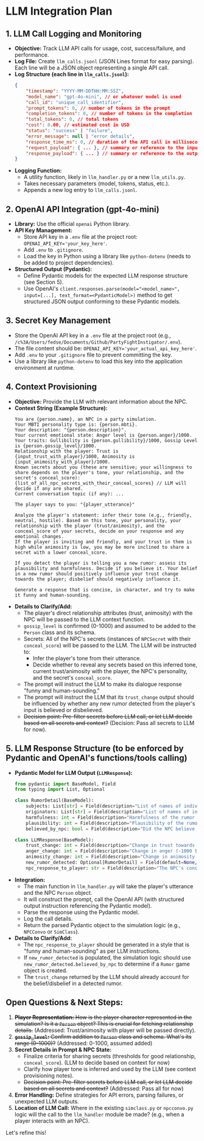 # LLM Integration Plan

## 1. LLM Call Logging and Monitoring

*   **Objective:** Track LLM API calls for usage, cost, success/failure, and performance.
*   **Log File:** Create `llm_calls.jsonl` (JSON Lines format for easy parsing). Each line will be a JSON object representing a single API call.
*   **Log Structure (each line in `llm_calls.jsonl`):**
    ```json
    {
        "timestamp": "YYYY-MM-DDTHH:MM:SSZ",
        "model_name": "gpt-4o-mini", // or whatever model is used
        "call_id": "unique_call_identifier",
        "prompt_tokens": 0, // number of tokens in the prompt
        "completion_tokens": 0, // number of tokens in the completion
        "total_tokens": 0, // total tokens
        "cost": 0.00, // estimated cost in USD
        "status": "success" | "failure",
        "error_message": null | "error details",
        "response_time_ms": 0, // duration of the API call in milliseconds
        "request_payload": { ... }, // summary or reference to the input
        "response_payload": { ... } // summary or reference to the output
    }
    ```
*   **Logging Function:**
    *   A utility function, likely in `llm_handler.py` or a new `llm_utils.py`.
    *   Takes necessary parameters (model, tokens, status, etc.).
    *   Appends a new log entry to `llm_calls.jsonl`.

## 2. OpenAI API Integration (gpt-4o-mini)

*   **Library:** Use the official `openai` Python library.
*   **API Key Management:**
    *   Store API key in a `.env` file at the project root: `OPENAI_API_KEY='your_key_here'`.
    *   Add `.env` to `.gitignore`.
    *   Load the key in Python using a library like `python-dotenv` (needs to be added to project dependencies).
*   **Structured Output (Pydantic):**
    *   Define Pydantic models for the expected LLM response structure (see Section 5).
    *   Use OpenAI's `client.responses.parse(model="<model_name>", input=[...], text_format=<PydanticModel>)` method to get structured JSON output conforming to these Pydantic models.

## 3. Secret Key Management

*   Store the OpenAI API key in a `.env` file at the project root (e.g., `/c%3A/Users/fedse/Documents/Github/PartyFightInstigator/.env`).
*   The file content should be: `OPENAI_API_KEY='your_actual_api_key_here'`.
*   Add `.env` to your `.gitignore` file to prevent committing the key.
*   Use a library like `python-dotenv` to load this key into the application environment at runtime.

## 4. Context Provisioning

*   **Objective:** Provide the LLM with relevant information about the NPC.
*   **Context String (Example Structure):**
    ```
    You are {person.name}, an NPC in a party simulation.
    Your MBTI personality type is: {person.mbti}.
    Your description: "{person.description}".
    Your current emotional state: Anger level is {person.anger}/1000.
    Your traits: Gullibility is {person.gullibility}/1000, Gossip Level is {person.gossip_level}/1000.
    Relationship with the player: Trust is {input_trust_with_player}/1000, Animosity is {input_animosity_with_player}/1000.
    Known secrets about you (these are sensitive; your willingness to share depends on the player's tone, your relationship, and the secret's conceal_score):
    {list_of_all_npc_secrets_with_their_conceal_scores} // LLM will decide if any are shared.
    Current conversation topic (if any): ...

    The player says to you: "{player_utterance}"

    Analyze the player's statement: infer their tone (e.g., friendly, neutral, hostile). Based on this tone, your personality, your relationship with the player (trust/animosity), and the conceal_score of your secrets, decide on your response and any emotional changes.
    If the player is inviting and friendly, and your trust in them is high while animosity is low, you may be more inclined to share a secret with a lower conceal_score.

    If you detect the player is telling you a new rumor: assess its plausibility and harmfulness. Decide if you believe it. Your belief in a new rumor should positively influence your trust change towards the player; disbelief should negatively influence it.

    Generate a response that is concise, in character, and try to make it funny and human-sounding.
    ```
*   **Details to Clarify/Add:**
    *   The player's direct relationship attributes (trust, animosity) with the NPC will be passed to the LLM context function.
    *   `gossip_level` is confirmed (0-1000) and assumed to be added to the `Person` class and its schema.
    *   Secrets: All of the NPC's secrets (instances of `NPCSecret` with their `conceal_score`) will be passed to the LLM. The LLM will be instructed to:
        *   Infer the player's tone from their utterance.
        *   Decide whether to reveal any secrets based on this inferred tone, current trust/animosity with the player, the NPC's personality, and the secret's `conceal_score`.
    *   The prompt will instruct the LLM to make its dialogue response "funny and human-sounding."
    *   The prompt will instruct the LLM that its `trust_change` output should be influenced by whether any new rumor detected from the player's input is believed or disbelieved.
    *   ~~Decision point: Pre-filter secrets before LLM call, or let LLM decide based on all secrets and context?~~ (Decision: Pass all secrets to LLM for now).

## 5. LLM Response Structure (to be enforced by Pydantic and OpenAI's functions/tools calling)

*   **Pydantic Model for LLM Output (`LLMResponse`):**
    ```python
    from pydantic import BaseModel, Field
    from typing import List, Optional

    class RumorDetail(BaseModel):
        subjects: List[str] = Field(description="List of names of individuals the rumor is about.")
        originators: List[str] = Field(description="List of names of individuals who started or spread the rumor.")
        harmfulness: int = Field(description="Harmfulness of the rumor (0-1000).")
        plausibility: int = Field(description="Plausibility of the rumor (0-1000).")
        believed_by_npc: bool = Field(description="Did the NPC believe the rumor?")

    class LLMResponse(BaseModel):
        trust_change: int = Field(description="Change in trust towards the player (-1000 to 1000). This should reflect belief/disbelief in any new rumors.")
        anger_change: int = Field(description="Change in anger (-1000 to 1000).")
        animosity_change: int = Field(description="Change in animosity towards the player (-1000 to 1000).")
        new_rumor_detected: Optional[RumorDetail] = Field(default=None, description="Details of a new rumor if one was identified from player's input.")
        npc_response_to_player: str = Field(description="The NPC's concise response to the player, in character.")
    ```
*   **Integration:**
    *   The main function in `llm_handler.py` will take the player's utterance and the NPC `Person` object.
    *   It will construct the prompt, call the OpenAI API (with structured output instruction referencing the Pydantic model).
    *   Parse the response using the Pydantic model.
    *   Log the call details.
    *   Return the parsed Pydantic object to the simulation logic (e.g., `NPCConvo` or `SimClass`).
*   **Details to Clarify/Add:**
    *   The `npc_response_to_player` should be generated in a style that is "funny and human-sounding" as per LLM instructions.
    *   If `new_rumor_detected` is populated, the simulation logic should use `new_rumor_detected.believed_by_npc` to determine if a `Rumor` game object is created.
    *   The `trust_change` returned by the LLM should already account for the belief/disbelief in a detected rumor.

## Open Questions & Next Steps:

1.  ~~**Player Representation:** How is the player character represented in the simulation? Is it a `Person` object? This is crucial for fetching relationship details.~~ (Addressed: Trust/animosity with player will be passed directly).
2.  ~~**`gossip_level`:** Confirm addition to `Person` class and schema. What's its range (0-1000)?~~ (Addressed: 0-1000, assumed added)
3.  **Secret Details in Prompt & NPC State:**
    *   Finalize criteria for sharing secrets (thresholds for good relationship, `conceal_score`). (LLM to decide based on context for now)
    *   Clarify how player tone is inferred and used by the LLM (see context provisioning notes).
    *   ~~Decision point: Pre-filter secrets before LLM call, or let LLM decide based on all secrets and context?~~ (Addressed: Pass all for now)
4.  **Error Handling:** Define strategies for API errors, parsing failures, or unexpected LLM outputs.
5.  **Location of LLM Call:** Where in the existing `simclass.py` or `npcconvo.py` logic will the call to the `llm_handler` module be made? (e.g., when a player interacts with an NPC).

Let's refine this! 